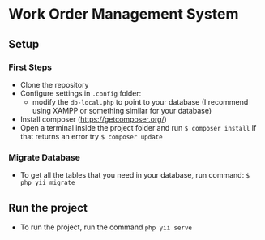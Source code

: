 # Work Order Management System

## Setup

### First Steps

- Clone the repository
- Configure settings in `.config` folder:
    - modify the `db-local.php` to point to your database (I recommend using XAMPP or something similar for your database)
- Install composer (https://getcomposer.org/)
- Open a terminal inside the project folder and run `$ composer install` If that returns an error try `$ composer update`

### Migrate Database

- To get all the tables that you need in your database, run command: `$ php yii migrate`

## Run the project

- To run the project, run the command `php yii serve`
